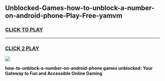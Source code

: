 
## Unblocked-Games-how-to-unblock-a-number-on-android-phone-Play-Free-yamvm
<h3>
<a href="https://premium76.site?title=how-to-unblock-a-number-on-android-phone&ref=23A">CLICK TO PLAY</a></h3>
<hr>

<h3>
<a href="https://premium76.site?title=how-to-unblock-a-number-on-android-phone&ref=23A">CLICK 2 PLAY</a>
  
</h3>

<a href="https://premium76.site?title=how-to-unblock-a-number-on-android-phone&ref=23A"><img src="https://clearcache.store/games.png"></a>


**how-to-unblock-a-number-on-android-phone games unblocked: Your Gateway to Fun and Accessible Online Gaming**
